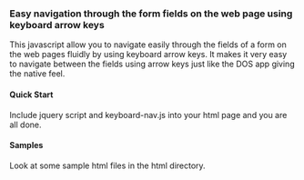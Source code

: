 ### Easy navigation through the form fields on the web page using keyboard arrow keys

This javascript allow you to navigate easily through the fields of a form on the web pages fluidly by using keyboard arrow keys. It makes it very easy to navigate between the fields using arrow keys just like the DOS app giving the native feel.

#### Quick Start

Include jquery script and keyboard-nav.js into your html page and you are all done.

#### Samples

Look at some sample html files in the html directory.